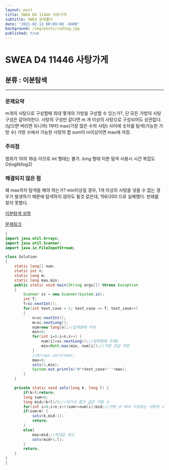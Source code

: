 ```yaml
---
layout: post
title: SWEA D4 11446 사탕가게
subtitle: SWEA 문제풀이
date: '2021-02-13 00:09:00 -0400'
background: /img/posts/coding.jpg
published: true
---
```

SWEA D4 11446 사탕가게
========================


## 분류 : 이분탐색
--------------------------


### 문제요약
m개의 사탕으로 구성할때 최대 몇개의 가방을 구성할 수 있는가?, 단 모든 가방의 사탕 구성은 같아야한다.
사탕의 구성만 같다면 m 개 이상의 사탕으로 구성되어도 상관없다. (남으면 버리면 되니까)
1부터 max(가장 많은 수의 사탕) 사이에 숫자를 탐색(가능한 가방 수) 가방 수에서 가능한 사탕의 합 sum이 m이상이면 max에 저장.


### 주의점
범위가 10의 18승 이므로 int 형태는 불가. long 형태
이분 탐색 사용시 시간 복잡도 O(logN/log2)


### 해결되지 않은 점
왜 max까지 탐색을 해야 하는가? min이상일 경우, 1개 이상의 사탕을 넣을 수 없는 경우가 발생하기 때문에 탐색하지 않아도 될것 같은데, 156/200 으로 실패했다. 반례를 찾지 못했다.

[이분탐색 설명](https://jwoop.tistory.com/9)


[문제링크](https://swexpertacademy.com/main/code/problem/problemDetail.do?contestProbId=AXdHxTNqC2IDFAS5&categoryId=AXdHxTNqC2IDFAS5&categoryType=CODE&problemTitle=&orderBy=FIRST_REG_DATETIME&selectCodeLang=ALL&select-1=&pageSize=10&pageIndex=1)


```java
{
import java.util.Arrays;
import java.util.Scanner;
import java.io.FileInputStream;

class Solution
{
	static long[] num;
	static int n;
	static long m;
	static long max,min;
	public static void main(String args[]) throws Exception
	{
		Scanner sc = new Scanner(System.in);
		int T;
		T=sc.nextInt();
		for(int test_case = 1; test_case <= T; test_case++)
		{
            n=sc.nextInt();
            m=sc.nextLong();
            num=new long[n];//입력형태 주의
            min=0;
            for(int i=0;i<n;i++) {
            	num[i]=sc.nextLong();//입력형태 주의2
            	min=Math.max(min, num[i]);//가장 큰값 저장
            }
            //Arrays.sort(num);
            max=0;
            solv(1,min);
            System.out.println("#"+test_case+" "+max);
		}
	}

	private static void solv(long k, long l) {
		if(k>l)return;
		long sum=0;
		long mid=(k+l)/2;//여기서 중간 값은 가방 수
		for(int i=0;i<n;i++)sum+=num[i]/mid;//가방 수 에서 구성되는 사탕의 수
		if(sum<m) {
			solv(k,mid-1);
			return;
		}
		else{
			max=mid;//최대값 갱신
			solv(mid+1,l);
		}
		return;
	}
}
}
```
